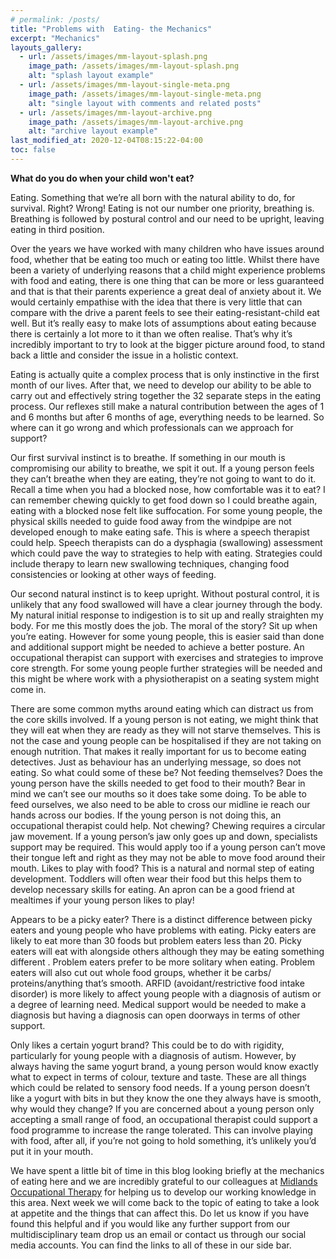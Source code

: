 ```yaml
---
# permalink: /posts/
title: "Problems with  Eating- the Mechanics"
excerpt: "Mechanics"
layouts_gallery:
  - url: /assets/images/mm-layout-splash.png
    image_path: /assets/images/mm-layout-splash.png
    alt: "splash layout example"
  - url: /assets/images/mm-layout-single-meta.png
    image_path: /assets/images/mm-layout-single-meta.png
    alt: "single layout with comments and related posts"
  - url: /assets/images/mm-layout-archive.png
    image_path: /assets/images/mm-layout-archive.png
    alt: "archive layout example"
last_modified_at: 2020-12-04T08:15:22-04:00
toc: false
---
```


**What do you do when your child won't eat?**



Eating.  Something that we’re all born with the natural ability to do, for survival.  Right?  Wrong!  Eating is not our number one priority, breathing is.  Breathing is followed by postural control and our need to be upright, leaving eating in third position.  

Over the years we have worked with many children who have issues around food, whether that be eating too much or eating too little.  Whilst there have been a variety of underlying reasons that a child might experience problems with food and eating, there is one thing that can be more or less guaranteed and that is that their parents experience a great deal of anxiety about it. We would certainly empathise with the idea that there is very little that can compare with the drive a parent feels to see their eating-resistant-child eat well. But it’s really easy to make lots of assumptions about eating because there is certainly a lot more to it than we often realise. That’s why it’s incredibly important to try to look at the bigger picture around food, to stand back a little and consider the issue in a holistic context.

Eating is actually quite a complex process that is only instinctive in the first month of our lives.  After that, we need to develop our ability to be able to carry out and effectively string together the 32 separate steps in the eating process.  Our reflexes still make a natural contribution between the ages of 1 and 6 months but after 6 months of age, everything needs to be learned.  So where can it go wrong and which professionals can we approach for support?

Our first survival instinct is to breathe.  If something in our mouth is compromising our ability to breathe, we spit it out.  If a young person feels they can’t breathe when they are eating, they’re not going to want to do it.  Recall a time when you had a blocked nose, how comfortable was it to eat?  I can remember chewing quickly to get food down so I could breathe again, eating with a blocked nose felt like suffocation.  For some young people, the physical skills needed to guide food away from the windpipe are not developed enough to make eating safe.  This is where a speech therapist could help.  Speech therapists can do a dysphagia (swallowing) assessment which could pave the way to strategies to help with eating.  Strategies could include therapy to learn new swallowing techniques, changing food consistencies or looking at other ways of feeding.

Our second natural instinct is to keep upright.  Without postural control, it is unlikely that any food swallowed will have a clear journey through the body.  My natural initial response to indigestion is to sit up and really straighten my body.  For me this mostly does the job.  The moral of the story?  Sit up when you’re eating. However for some young people, this is easier said than done and additional support might be needed to achieve a better posture.  An occupational therapist can support with exercises and strategies to improve core strength.  For some young people further strategies will be needed and this might be where work with a physiotherapist on a seating system might come in.

There are some common myths around eating which can distract us from the core skills involved.  If a young person is not eating, we might think that they will eat when they are ready as they will not starve themselves.  This is not the case and young people can be hospitalised if they are not taking on enough nutrition.  That makes it really important for us to become eating detectives.  Just as behaviour has an underlying message, so does not eating.  So what could some of these be?
Not feeding themselves?  Does the young person have the skills needed to get food to their mouth?  Bear in mind we can’t see our mouths so it does take some doing.  To be able to feed ourselves, we also need to be able to cross our midline ie reach our hands across our bodies.  If the young person is not doing this, an occupational therapist could help.
Not chewing? Chewing requires a circular jaw movement.  If a young person’s jaw only goes up and down, specialists support may be required.  This would apply too if a young person can’t move their tongue left and right as they may not be able to move food around their mouth.
Likes to play with food?  This is a natural and normal step of eating development.  Toddlers will often wear their food but this helps them to develop necessary skills for eating.  An apron can be a good friend at mealtimes if your young person likes to play!

Appears to be a picky eater? There is a distinct difference between picky eaters and young people who have problems with eating.  Picky eaters are likely to eat more than 30 foods but problem eaters less than 20.  Picky eaters will eat with alongside others although they may be eating something different .  Problem eaters prefer to be more solitary when eating.  Problem eaters will also cut out whole food groups, whether it be carbs/ proteins/anything that’s smooth.  ARFID (avoidant/restrictive food intake disorder) is more likely to affect young people with a diagnosis of autism or a degree of learning need.  Medical support would be needed to make a diagnosis but having a diagnosis can open doorways in terms of other support.  

Only likes a certain yogurt brand?  This could be to do with rigidity, particularly for young people with a diagnosis of autism.  However, by always having the same yogurt brand, a young person would know exactly what to expect in terms of colour, texture and taste.  These are all things which could be related to sensory food needs.  If a young person doesn’t like a yogurt with bits in but they know the one they always have is smooth, why would they change?  If you are concerned about a young person only accepting a small range of food, an occupational therapist could support a food programme to increase the range tolerated.  This can involve playing with food, after all, if you’re not going to hold something, it’s unlikely you’d put it in your mouth. 

We have spent a little bit of time in this blog looking briefly at the mechanics of eating here and we are incredibly grateful to our colleagues at [Midlands Occupational Therapy](www.midlands-ot.co.uk) for helping us to develop our working knowledge in this area. Next week we will come back to the topic of eating to take a look at appetite and the things that can affect this. 
Do let us know if you have found this helpful and if you would like any further support from our multidisciplinary team drop us an email or contact us through our social media accounts. You can find the links to all of these in our side bar.

 


 




